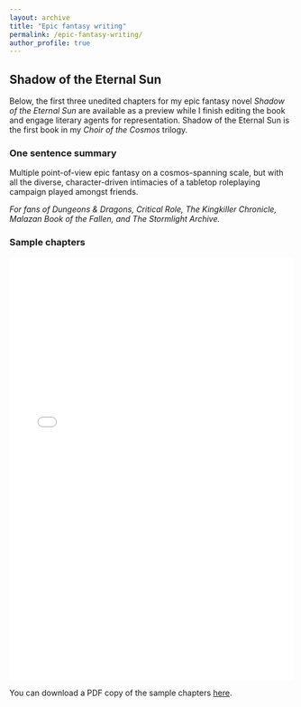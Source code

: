 ```yaml
---
layout: archive
title: "Epic fantasy writing"
permalink: /epic-fantasy-writing/
author_profile: true
---
```


## Shadow of the Eternal Sun

Below, the first three unedited chapters for my epic fantasy novel *Shadow of the Eternal Sun* are available as a preview while I finish editing the book and engage literary agents for representation. Shadow of the Eternal Sun is the first book in my *Choir of the Cosmos* trilogy.

### One sentence summary

Multiple point-of-view epic fantasy on a cosmos-spanning scale, but with all the diverse, character-driven intimacies of a tabletop roleplaying campaign played amongst friends.

*For fans of Dungeons & Dragons, Critical Role, The Kingkiller Chronicle, Malazan Book of the Fallen, and The Stormlight Archive.*

### Sample chapters

<iframe src="/files/2024-05-31-SOTES-sample-chapters.pdf" width="100%" height="750" frameborder="no" border="0" marginwidth="0" marginheight="0"></iframe>

You can download a PDF copy of the sample chapters [here](/files/2024-05-31-SOTES-sample-chapters.pdf).
